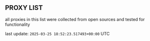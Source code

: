 ## PROXY LIST

all proxies in this list were collected from open sources and tested for functionality

last update: `2025-03-25 18:52:23.517493+00:00` UTC